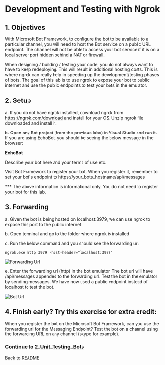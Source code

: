 # Development and Testing with Ngrok
 
## 1.	Objectives
 
With Microsoft Bot Framework, to configure the bot to be available to a particular channel, you will need to host the Bot service on a public URL endpoint. The channel will not be able to access your bot service if it is on a local server port hidden behind a NAT or firewall.
  
When designing / building / testing your code, you do not always want to have to keep redeploying. This will result in additional hosting costs. This is where ngrok can really help in speeding up the development/testing phases of bots. The goal of this lab is to use ngrok to expose your bot to public internet and use the public endpoints to test your bots in the emulator.
  
## 2.	Setup
  
 a.	  If you do not have ngrok installed, download ngrok from https://ngrok.com/download and install for your OS. Unzip ngrok file downloaded and install it.

 b.	  Open any Bot project (from the previous labs) in Visual Studio and run it. If you are using EchoBot, you should be seeing the below message in the browser:

**EchoBot**

Describe your bot here and your terms of use etc.

Visit Bot Framework to register your bot. When you register it, remember to set your bot's endpoint to https://your_bots_hostname/api/messages

*** The above information is informational only. You do not need to register your bot for this lab.

## 3.	Forwarding

 a.	 Given the bot is being hosted on localhost:3979, we can use ngrok to expose this port to the public internet

 b.	 Open terminal and go to the folder where ngrok is installed
 
 c.	 Run the below command and you should see the forwarding url:

 ````ngrok.exe http 3979 -host-header="localhost:3979"````

![Forwarding Url](images/ForwardingUrl.png)

 e.	 Enter the forwarding url (http) in the bot emulator. The bot url will have /api/messages appended to the forwarding url. Test the bot in the emulator by sending messages. We have now used a public endpoint instead of localhost to test the bot.


![Bot Url](images/BotUrl.png)

## 4.	Finish early? Try this exercise for extra credit:

 When you register the bot on the Microsoft Bot Framework, can you use the forwarding url for the Messaging Endpoint? Test the bot on a channel using the forwarding URL on any channel (skype for example).

 ### Continue to [2_Unit_Testing_Bots](2_Unit_Testing_Bots.md)

 Back to [README](../0_README.md)